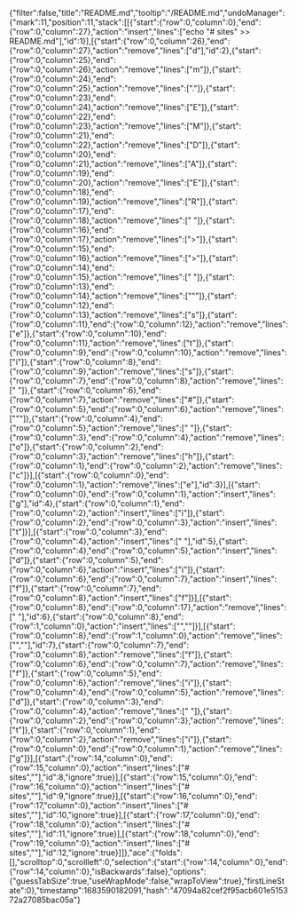 {"filter":false,"title":"README.md","tooltip":"/README.md","undoManager":{"mark":11,"position":11,"stack":[[{"start":{"row":0,"column":0},"end":{"row":0,"column":27},"action":"insert","lines":["echo \"# sites\" >> README.md"],"id":1}],[{"start":{"row":0,"column":26},"end":{"row":0,"column":27},"action":"remove","lines":["d"],"id":2},{"start":{"row":0,"column":25},"end":{"row":0,"column":26},"action":"remove","lines":["m"]},{"start":{"row":0,"column":24},"end":{"row":0,"column":25},"action":"remove","lines":["."]},{"start":{"row":0,"column":23},"end":{"row":0,"column":24},"action":"remove","lines":["E"]},{"start":{"row":0,"column":22},"end":{"row":0,"column":23},"action":"remove","lines":["M"]},{"start":{"row":0,"column":21},"end":{"row":0,"column":22},"action":"remove","lines":["D"]},{"start":{"row":0,"column":20},"end":{"row":0,"column":21},"action":"remove","lines":["A"]},{"start":{"row":0,"column":19},"end":{"row":0,"column":20},"action":"remove","lines":["E"]},{"start":{"row":0,"column":18},"end":{"row":0,"column":19},"action":"remove","lines":["R"]},{"start":{"row":0,"column":17},"end":{"row":0,"column":18},"action":"remove","lines":[" "]},{"start":{"row":0,"column":16},"end":{"row":0,"column":17},"action":"remove","lines":[">"]},{"start":{"row":0,"column":15},"end":{"row":0,"column":16},"action":"remove","lines":[">"]},{"start":{"row":0,"column":14},"end":{"row":0,"column":15},"action":"remove","lines":[" "]},{"start":{"row":0,"column":13},"end":{"row":0,"column":14},"action":"remove","lines":["\""]},{"start":{"row":0,"column":12},"end":{"row":0,"column":13},"action":"remove","lines":["s"]},{"start":{"row":0,"column":11},"end":{"row":0,"column":12},"action":"remove","lines":["e"]},{"start":{"row":0,"column":10},"end":{"row":0,"column":11},"action":"remove","lines":["t"]},{"start":{"row":0,"column":9},"end":{"row":0,"column":10},"action":"remove","lines":["i"]},{"start":{"row":0,"column":8},"end":{"row":0,"column":9},"action":"remove","lines":["s"]},{"start":{"row":0,"column":7},"end":{"row":0,"column":8},"action":"remove","lines":[" "]},{"start":{"row":0,"column":6},"end":{"row":0,"column":7},"action":"remove","lines":["#"]},{"start":{"row":0,"column":5},"end":{"row":0,"column":6},"action":"remove","lines":["\""]},{"start":{"row":0,"column":4},"end":{"row":0,"column":5},"action":"remove","lines":[" "]},{"start":{"row":0,"column":3},"end":{"row":0,"column":4},"action":"remove","lines":["o"]},{"start":{"row":0,"column":2},"end":{"row":0,"column":3},"action":"remove","lines":["h"]},{"start":{"row":0,"column":1},"end":{"row":0,"column":2},"action":"remove","lines":["c"]}],[{"start":{"row":0,"column":0},"end":{"row":0,"column":1},"action":"remove","lines":["e"],"id":3}],[{"start":{"row":0,"column":0},"end":{"row":0,"column":1},"action":"insert","lines":["g"],"id":4},{"start":{"row":0,"column":1},"end":{"row":0,"column":2},"action":"insert","lines":["i"]},{"start":{"row":0,"column":2},"end":{"row":0,"column":3},"action":"insert","lines":["t"]}],[{"start":{"row":0,"column":3},"end":{"row":0,"column":4},"action":"insert","lines":[" "],"id":5},{"start":{"row":0,"column":4},"end":{"row":0,"column":5},"action":"insert","lines":["d"]},{"start":{"row":0,"column":5},"end":{"row":0,"column":6},"action":"insert","lines":["i"]},{"start":{"row":0,"column":6},"end":{"row":0,"column":7},"action":"insert","lines":["f"]},{"start":{"row":0,"column":7},"end":{"row":0,"column":8},"action":"insert","lines":["f"]}],[{"start":{"row":0,"column":8},"end":{"row":0,"column":17},"action":"remove","lines":["         "],"id":6},{"start":{"row":0,"column":8},"end":{"row":1,"column":0},"action":"insert","lines":["",""]}],[{"start":{"row":0,"column":8},"end":{"row":1,"column":0},"action":"remove","lines":["",""],"id":7},{"start":{"row":0,"column":7},"end":{"row":0,"column":8},"action":"remove","lines":["f"]},{"start":{"row":0,"column":6},"end":{"row":0,"column":7},"action":"remove","lines":["f"]},{"start":{"row":0,"column":5},"end":{"row":0,"column":6},"action":"remove","lines":["i"]},{"start":{"row":0,"column":4},"end":{"row":0,"column":5},"action":"remove","lines":["d"]},{"start":{"row":0,"column":3},"end":{"row":0,"column":4},"action":"remove","lines":[" "]},{"start":{"row":0,"column":2},"end":{"row":0,"column":3},"action":"remove","lines":["t"]},{"start":{"row":0,"column":1},"end":{"row":0,"column":2},"action":"remove","lines":["i"]},{"start":{"row":0,"column":0},"end":{"row":0,"column":1},"action":"remove","lines":["g"]}],[{"start":{"row":14,"column":0},"end":{"row":15,"column":0},"action":"insert","lines":["# sites",""],"id":8,"ignore":true}],[{"start":{"row":15,"column":0},"end":{"row":16,"column":0},"action":"insert","lines":["# sites",""],"id":9,"ignore":true}],[{"start":{"row":16,"column":0},"end":{"row":17,"column":0},"action":"insert","lines":["# sites",""],"id":10,"ignore":true}],[{"start":{"row":17,"column":0},"end":{"row":18,"column":0},"action":"insert","lines":["# sites",""],"id":11,"ignore":true}],[{"start":{"row":18,"column":0},"end":{"row":19,"column":0},"action":"insert","lines":["# sites",""],"id":12,"ignore":true}]]},"ace":{"folds":[],"scrolltop":0,"scrollleft":0,"selection":{"start":{"row":14,"column":0},"end":{"row":14,"column":0},"isBackwards":false},"options":{"guessTabSize":true,"useWrapMode":false,"wrapToView":true},"firstLineState":0},"timestamp":1683590182091,"hash":"47094a82cef2f95acb601e515372a27085bac05a"}